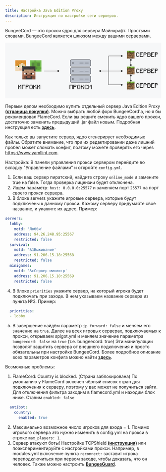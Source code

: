 ```yaml
---
title: Настройка Java Edition Proxy
description: Инструкция по настройке сети серверов.
---
```


BungeeCord — это прокси ядро для сервера Майнкрафт. Простыми словами, BungeeCord является шлюзом между вашими серверами.

![Proxy!](/images/guides/configure-proxy/proxy.png "Прокси")

Первым делом необходимо купить отдельный сервер Java Edition Proxy **[(страница покупки)](https://superhub.host/order/minecraft)**. Можно выбрать любой форк BungeeCord'а, но я бы рекомендовал FlameCord.
Если вы решите сменить ядро вашего прокси, достаточно заменить предыдущий .jar файл новым. Подробная инструкция есть **[здесь](https://superhub.host/guides/change-version)**.

Как только вы запустите сервер, ядро сгенерирует необходимые файлы. Обратите внимание, что при их редактировании даже лишний пробел может сломать конфиг, поэтому можете проверять его через https://www.yamllint.com.

Настройка:
В панели управления прокси сервером перейдите во вкладку "Управление файлами" и откройте `config.yml`.
  1. Если ваш сервер пиратский, найдите строку `online_mode` и замените true на false. Тогда проверка лицензии будет отключена. 
  2. Ищем параметр: `host: 0.0.0.0:25577` и заменяем порт `25577` на порт своего прокси сервера.
  3. В блоке servers укажите игровые сервера, которые будут подключены к данному прокси. Кажому серверу придумайте своё название, и укажите их адрес.
    Пример:
```yaml
servers:
  lobby:
    motd: 'Лобби'
    address: 94.26.248.95:25567
    restricted: false
  survival:
    motd: '&1Выживание'
    address: 91.206.15.18:25568
    restricted: false
  minigames:
    motd: '&cСервер миниигр'
    address: 91.206.15.18:25569
    restricted: false
```
  4. В блоке `priorities` укажите сервер, на который игрока будет подключать при заходе. В нем указываем название сервера из пункта №3.
    Пример:
```yaml
  priorities:
  - lobby
```
  5. В завершение найдём параметр `ip_forward: false` и меняем его значение на `true`. Далее на всех игровых серверах, подключаемых к прокси, открываем spigot.yml и меняем значение параметра `bungeecord: false` на `true` (т.е. bungeecord: true)
    Эти манипуляции позволят защитить сервера от внешнего подключения и просто обязательны при настройке BungeeCord.
Более подробное описание всех параметров конфига можно найти **[здесь](https://www.spigotmc.org/wiki/bungeecord-configuration-guide)**.

Возможные проблемы:
  1. FlameCord: Country is blocked. (Страна заблокирована)
    По умолчанию у FlameCord включен чёрный список стран для подключения к серверу, поэтому у вас может не получиться зайти. Для отключения фильтра заходим в flamecord.yml и находим блок ниже. Ставим `enabled: false`
```yaml
  antibot:
    country:
      enabled: true
```
  2. Максимально возможное число игроков для входа = 1. 
    Помимо игрового сервера это нужно изменить в config.yml на прокси в строке `max_players: 1`.
  3. Сервер атакуют боты!
    Настройке TCPShield **[(инструкция)](https://superhub.host/guides/configure-tcpshield)** или поэкспериментируйте с настройками прокси. Например, в modules.yml включение пункта `reconnect:` заставит игрока переподключиться при первом заходе, чтобы доказать, что он человек. Также можно настроить **[BungeeGuard](https://superhub.host/guides/configure-tcpshield)**.
